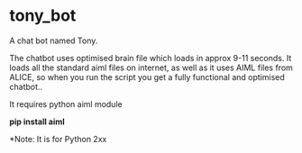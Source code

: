 # tony_bot
A chat bot named Tony. 

The chatbot uses optimised brain file which loads in approx 9-11 seconds. It loads all the standard aiml files on internet, as well as it uses AIML files from ALICE, so when you run the script you get a fully functional and optimised chatbot..
 
 It requires python aiml module
 
 **pip install aiml**
 
 *Note: It is for Python 2xx
